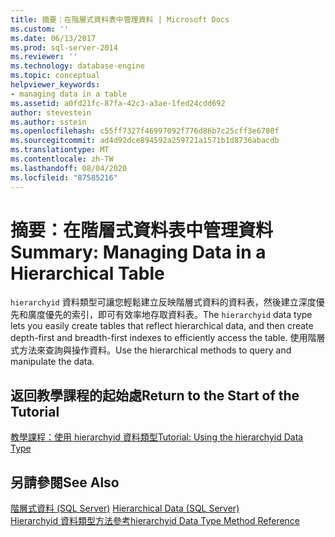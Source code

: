 ```yaml
---
title: 摘要：在階層式資料表中管理資料 | Microsoft Docs
ms.custom: ''
ms.date: 06/13/2017
ms.prod: sql-server-2014
ms.reviewer: ''
ms.technology: database-engine
ms.topic: conceptual
helpviewer_keywords:
- managing data in a table
ms.assetid: a0fd21fc-87fa-42c3-a3ae-1fed24cdd692
author: stevestein
ms.author: sstein
ms.openlocfilehash: c55ff7327f46997092f776d86b7c25cff3e6780f
ms.sourcegitcommit: ad4d92dce894592a259721a1571b1d8736abacdb
ms.translationtype: MT
ms.contentlocale: zh-TW
ms.lasthandoff: 08/04/2020
ms.locfileid: "87585216"
---
```

# <a name="summary-managing-data-in-a-hierarchical-table"></a><span data-ttu-id="8327c-102">摘要：在階層式資料表中管理資料</span><span class="sxs-lookup"><span data-stu-id="8327c-102">Summary: Managing Data in a Hierarchical Table</span></span>
  <span data-ttu-id="8327c-103">`hierarchyid` 資料類型可讓您輕鬆建立反映階層式資料的資料表，然後建立深度優先和廣度優先的索引，即可有效率地存取資料表。</span><span class="sxs-lookup"><span data-stu-id="8327c-103">The `hierarchyid` data type lets you easily create tables that reflect hierarchical data, and then create depth-first and breadth-first indexes to efficiently access the table.</span></span> <span data-ttu-id="8327c-104">使用階層式方法來查詢與操作資料。</span><span class="sxs-lookup"><span data-stu-id="8327c-104">Use the hierarchical methods to query and manipulate the data.</span></span>  
  
## <a name="return-to-the-start-of-the-tutorial"></a><span data-ttu-id="8327c-105">返回教學課程的起始處</span><span class="sxs-lookup"><span data-stu-id="8327c-105">Return to the Start of the Tutorial</span></span>  
 [<span data-ttu-id="8327c-106">教學課程：使用 hierarchyid 資料類型</span><span class="sxs-lookup"><span data-stu-id="8327c-106">Tutorial: Using the hierarchyid Data Type</span></span>](tutorial-using-the-hierarchyid-data-type.md)  
  
## <a name="see-also"></a><span data-ttu-id="8327c-107">另請參閱</span><span class="sxs-lookup"><span data-stu-id="8327c-107">See Also</span></span>  
 <span data-ttu-id="8327c-108">[階層式資料 &#40;SQL Server&#41;](../hierarchical-data-sql-server.md) </span><span class="sxs-lookup"><span data-stu-id="8327c-108">[Hierarchical Data &#40;SQL Server&#41;](../hierarchical-data-sql-server.md) </span></span>  
 [<span data-ttu-id="8327c-109">Hierarchyid 資料類型方法參考</span><span class="sxs-lookup"><span data-stu-id="8327c-109">hierarchyid Data Type Method Reference</span></span>](/sql/t-sql/data-types/hierarchyid-data-type-method-reference)  
  
  
